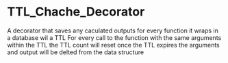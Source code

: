 # TTL_Chache_Decorator
A decorator that saves any caculated outputs for every function it wraps in a database wil a TTL
For every call to the function with the same arguments within the TTL the TTL count will reset
once the TTL expires the arguments and output will be delted from the data structure
